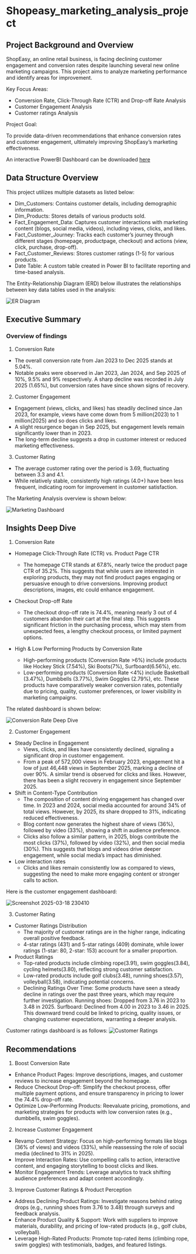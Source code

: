 # Shopeasy_marketing_analysis_project

## Project Background and Overview

ShopEasy, an online retail business, is facing declining customer engagement and conversion rates despite launching several new online marketing campaigns. This project aims to analyze marketing performance and identify areas for improvement.

Key Focus Areas:

- Conversion Rate, Click-Through Rate (CTR) and Drop-off Rate Analysis
- Customer Engagement Analysis
- Customer ratings Analysis

Project Goal:

To provide data-driven recommendations that enhance conversion rates and customer engagement, ultimately improving ShopEasy’s marketing effectiveness.

An interactive PowerBI Dashboard can be downloaded [here](https://github.com/Sugam-Goyal/Shopeasy_marketing_analysis_project/raw/main/Marketing_Analytics.pbix)

## Data Structure Overview
This project utilizes multiple datasets as listed below:
- Dim_Customers: Contains customer details, including demographic information.
- Dim_Products: Stores details of various products sold.
- Fact_Engagement_Data: Captures customer interactions with marketing content (blogs, social media, videos), including views, clicks, and likes.
- Fact_Customer_Journey: Tracks each customer’s journey through different stages (homepage, productpage, checkout) and actions (view, click, purchase, drop-off).
- Fact_Customer_Reviews: Stores customer ratings (1-5) for various products.
- Date Table: A custom table created in Power BI to facilitate reporting and time-based analysis.


The Entity-Relationship Diagram (ERD) below illustrates the relationships between key data tables used in the analysis:

![ER Diagram](https://github.com/user-attachments/assets/65e1cf84-cb92-483d-8cb2-ecec20fc3e76)

## Executive Summary
### Overview of findings
1. Conversion Rate
- The overall conversion rate from Jan 2023 to Dec 2025 stands at 5.04%.
- Notable peaks were observed in Jan 2023, Jan 2024, and Sep 2025 of 10%, 9.5% and 9% respectively.  A sharp decline was recorded in July 2025 (1.65%), but conversion rates have since shown signs of recovery.

2. Customer Engagement
- Engagement (views, clicks, and likes) has steadily declined since Jan 2023, for example, views have come down from 5 million(2023) to 1 million(2025) and so does clicks and likes.
- A slight resurgence began in Sep 2025, but engagement levels remain significantly lower than in 2023.
- The long-term decline suggests a drop in customer interest or reduced marketing effectiveness.

3. Customer Rating
- The average customer rating over the period is 3.69, fluctuating between 3.3 and 4.1.
- While relatively stable, consistently high ratings (4.0+) have been less frequent, indicating room for improvement in customer satisfaction.

The Marketing Analysis overview is shown below:

![Marketing Dashboard](https://github.com/user-attachments/assets/47ad1799-5032-477b-bde9-5828c338ae16)

## Insights Deep Dive

1. Conversion Rate 
- Homepage Click-Through Rate (CTR) vs. Product Page CTR 
  - The homepage CTR stands at 67.8%, nearly twice the product page CTR of 35.2%. This suggests that while users are interested in exploring products, they may not find product pages engaging or persuasive enough to drive conversions. Improving product descriptions, images, etc could enhance engagement.

- Checkout Drop-off Rate
  - The checkout drop-off rate is 74.4%, meaning nearly 3 out of 4 customers abandon their cart at the final step. This suggests significant friction in the purchasing process, which may stem from unexpected fees, a lengthy checkout process, or limited payment options.

- High & Low Performing Products by Conversion Rate
  -  High-performing products (Conversion Rate >6%) include products like Hockey Stick (7.54%), Ski Boots(7%), Surfboard(6.56%), etc.
  -  Low-performing products (Conversion Rate <4%) include Basketball (3.47%), Dumbbells (3.77%), Swim Goggles (2.79%), etc. These products have comparatively weaker conversion rates, potentially due to pricing, quality, customer preferences, or lower visibility in marketing campaigns.
 
The related dashboard is shown below:

![Conversion Rate Deep Dive](https://github.com/user-attachments/assets/1d15f28d-db1a-4358-92cc-bdd2b0481953)

2. Customer Engagement
- Steady Decline in Engagement
  -  Views, clicks, and likes have consistently declined, signaling a significant drop in customer engagement.
  -  From a peak of 572,000 views in February 2023, engagement hit a low of just 46,448 views in September 2025, marking a decline of over 90%. A similar trend is observed for clicks and likes. However, there has been a slight recovery in engagement since September 2025.
- Shift in Content-Type Contribution
  -  The composition of content driving engagement has changed over time. In 2023 and 2024, social media accounted for around 34% of total views. However, by 2025, its share dropped to 31%, indicating reduced effectiveness.
  -  Blog content now generates the highest share of views (36%), followed by video (33%), showing a shift in audience preference.
  -  Clicks also follow a similar pattern, in 2025, blogs contribute the most clicks (37%), followed by video (32%), and then social media (30%). This suggests that blogs and videos drive deeper engagement, while social media’s impact has diminished.
- Low interaction rates
  - Clicks and likes remain consistently low as compared to views, suggesting the need to make more engaging content or stronger calls to action.

 Here is the customer engagement dashboard:

 ![Screenshot 2025-03-18 230410](https://github.com/user-attachments/assets/f4ba7624-7dfe-4ef6-80dd-362e937b6c12)

3. Customer Rating
- Customer Ratings Distribution
  - The majority of customer ratings are in the higher range, indicating overall positive feedback.
  - 4-star ratings (431) and 5-star ratings (409) dominate, while lower ratings (1-star: 80, 2-star: 153) account for a smaller proportion.
- Product Ratings
  - Top-rated products include climbing rope(3.91), swim goggles(3.84), cycling helmets(3.80), reflecting strong customer satisfaction.
  - Low-rated products include golf clubs(3.48), running shoes(3.57), volleyball(3.58), indicating potential concerns.
  - Declining Ratings Over Time: Some products have seen a steady decline in ratings over the past three years, which may require further investigation. Running shoes: Dropped from 3.76 in 2023 to 3.48 in 2025. Surfboard: Declined from 4.00 in 2023 to 3.46 in 2025. This downward trend could be linked to pricing, quality issues, or changing customer expectations, warranting a deeper analysis.

 Customer ratings dashboard is as follows:
![Customer Ratings](https://github.com/user-attachments/assets/8003b887-c79b-4234-96a3-9d2595d48a0a)

## Recommendations
1. Boost Conversion Rate
-  Enhance Product Pages: Improve descriptions, images, and customer reviews to increase engagement beyond the homepage.
-  Reduce Checkout Drop-off: Simplify the checkout process, offer multiple payment options, and ensure transparency in pricing to lower the 74.4% drop-off rate.
-  Optimize Low-Performing Products: Reevaluate pricing, promotions, and marketing strategies for products with low conversion rates (e.g., dumbbells, swim goggles).
2. Increase Customer Engagement
- Revamp Content Strategy: Focus on high-performing formats like blogs (36% of views) and videos (33%), while reassessing the role of social media (declined to 31% in 2025).
- Improve Interaction Rates: Use compelling calls to action, interactive content, and engaging storytelling to boost clicks and likes.
- Monitor Engagement Trends: Leverage analytics to track shifting audience preferences and adapt content accordingly.
3. Improve Customer Ratings & Product Perception
- Address Declining Product Ratings: Investigate reasons behind rating drops (e.g., running shoes from 3.76 to 3.48) through surveys and feedback analysis.
- Enhance Product Quality & Support: Work with suppliers to improve materials, durability, and pricing of low-rated products (e.g., golf clubs, volleyball).
- Leverage High-Rated Products: Promote top-rated items (climbing rope, swim goggles) with testimonials, badges, and featured listings.
  








